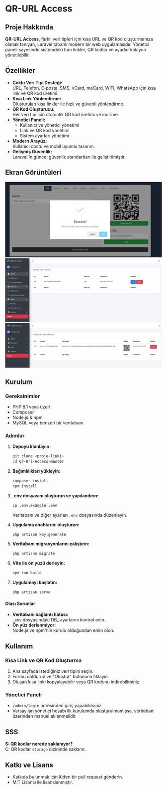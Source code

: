 # QR-URL Access

## Proje Hakkında

**QR-URL Access**, farklı veri tipleri için kısa URL ve QR kod oluşturmanıza olanak tanıyan, Laravel tabanlı modern bir web uygulamasıdır. Yönetici paneli sayesinde sistemdeki tüm linkler, QR kodlar ve ayarlar kolayca yönetilebilir.

## Özellikler

- **Çoklu Veri Tipi Desteği:**  
  URL, Telefon, E-posta, SMS, vCard, meCard, WiFi, WhatsApp için kısa link ve QR kod üretimi.
- **Kısa Link Yönlendirme:**  
  Oluşturulan kısa linkler ile hızlı ve güvenli yönlendirme.
- **QR Kod Oluşturucu:**  
  Her veri tipi için otomatik QR kod üretimi ve indirme.
- **Yönetici Paneli:**
    - Kullanıcı ve yönetici yönetimi
    - Link ve QR kod yönetimi
    - Sistem ayarları yönetimi
- **Modern Arayüz:**  
  Kullanıcı dostu ve mobil uyumlu tasarım.
- **Gelişmiş Güvenlik:**  
  Laravel'in güncel güvenlik standartları ile geliştirilmiştir.

## Ekran Görüntüleri

![Ana Sayfa](docs/anasayfa.png)
![Yönetici Paneli_URL](docs/url-panel.png)
![Yönetici Paneli_QR](docs/qr-panel.png)


## Kurulum

### Gereksinimler

- PHP 8.1 veya üzeri
- Composer
- Node.js & npm
- MySQL veya benzeri bir veritabanı

### Adımlar

1. **Depoyu klonlayın:**
   ```bash
   git clone <proje-linki>
   cd Qr-Url-Access-master
   ```

2. **Bağımlılıkları yükleyin:**
   ```bash
   composer install
   npm install
   ```

3. **.env dosyasını oluşturun ve yapılandırın:**
   ```bash
   cp .env.example .env
   ```
   Veritabanı ve diğer ayarları `.env` dosyasında düzenleyin.

4. **Uygulama anahtarını oluşturun:**
   ```bash
   php artisan key:generate
   ```

5. **Veritabanı migrasyonlarını çalıştırın:**
   ```bash
   php artisan migrate
   ```

6. **Vite ile ön yüzü derleyin:**
   ```bash
   npm run build
   ```

7. **Uygulamayı başlatın:**
   ```bash
   php artisan serve
   ```

#### Olası Sorunlar

- **Veritabanı bağlantı hatası:**  
  `.env` dosyasındaki DB_ ayarlarını kontrol edin.
- **Ön yüz derlenmiyor:**  
  Node.js ve npm'nin kurulu olduğundan emin olun.

## Kullanım

### Kısa Link ve QR Kod Oluşturma

1. Ana sayfada istediğiniz veri tipini seçin.
2. Formu doldurun ve "Oluştur" butonuna tıklayın.
3. Oluşan kısa linki kopyalayabilir veya QR kodunu indirebilirsiniz.

### Yönetici Paneli

- `/admin/login` adresinden giriş yapabilirsiniz.
- Varsayılan yönetici hesabı ilk kurulumda oluşturulmamışsa, veritabanı üzerinden manuel eklenmelidir.

## SSS

**S: QR kodlar nerede saklanıyor?**  
C: QR kodlar `storage` dizininde saklanır.

## Katkı ve Lisans

- Katkıda bulunmak için lütfen bir pull request gönderin.
- MIT Lisansı ile lisanslanmıştır.
